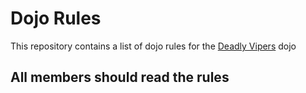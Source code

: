 Dojo Rules
==========

This repository contains a list of dojo rules for the [Deadly Vipers](https://github.com/deadlyvipers) dojo

## All members should read the rules
